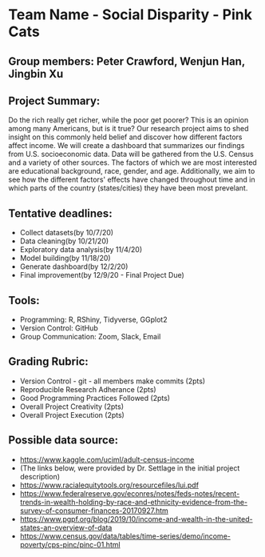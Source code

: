 # Team Name - Social Disparity - Pink Cats

## Group members: Peter Crawford, Wenjun Han, Jingbin Xu

## Project Summary:
Do the rich really get richer, while the poor get poorer? This is an opinion among many Americans, but is it true? Our research project aims to shed insight on this commonly held belief and discover how different factors affect income. We will create a dashboard that summarizes our findings from U.S. socioeconomic data. Data will be gathered from the U.S. Census and a variety of other sources. The factors of which we are most interested are educational background, race, gender, and age. Additionally, we aim to see how the different factors' effects have changed throughout time and in which parts of the country (states/cities) they have been most prevelant.

## Tentative deadlines:
* Collect datasets(by 10/7/20)
* Data cleaning(by 10/21/20)
* Exploratory data analysis(by 11/4/20)
* Model building(by 11/18/20)
* Generate dashboard(by 12/2/20)
* Final improvement(by 12/9/20 - Final Project Due)

## Tools:
* Programming: R, RShiny, Tidyverse, GGplot2
* Version Control: GitHub
* Group Communication: Zoom, Slack, Email

## Grading Rubric:
* Version Control - git - all members make commits (2pts)
* Reproducible Research Adherance (2pts)
* Good Programming Practices Followed (2pts)
* Overall Project Creativity (2pts)
* Overall Project Execution (2pts)

## Possible data source:
* https://www.kaggle.com/uciml/adult-census-income
* (The links below, were provided by Dr. Settlage in the initial project description)
* https://www.racialequitytools.org/resourcefiles/lui.pdf 
* https://www.federalreserve.gov/econres/notes/feds-notes/recent-trends-in-wealth-holding-by-race-and-ethnicity-evidence-from-the-survey-of-consumer-finances-20170927.htm 
* https://www.pgpf.org/blog/2019/10/income-and-wealth-in-the-united-states-an-overview-of-data 
* https://www.census.gov/data/tables/time-series/demo/income-poverty/cps-pinc/pinc-01.html



